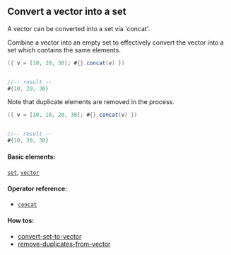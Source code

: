 <!---
  This markdown file was generated. Do not edit.
  -->

## Convert a vector into a set

A vector can be converted into a set via 'concat'.

Combine a vector into an empty set to effectively convert the vector into a set which contains the same elements.

```java
({ v = [10, 20, 30]; #{}.concat(v) })


//-- result --
#{10, 20, 30}
```

Note that duplicate elements are removed in the process.

```java
({ v = [10, 10, 20, 30]; #{}.concat(v) })


//-- result --
#{10, 20, 30}
```

#### Basic elements:

[`set`](../jadeite-basic-syntax-reference.md#set), [`vector`](../jadeite-basic-syntax-reference.md#vector)

#### Operator reference:

* [`concat`](../jadeite-full-reference.md#concat)


#### How tos:

* [convert-set-to-vector](../how-to/convert-set-to-vector.md)
* [remove-duplicates-from-vector](../how-to/remove-duplicates-from-vector.md)



